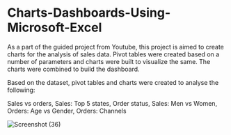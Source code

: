 # Charts-Dashboards-Using-Microsoft-Excel

As a part of the guided project from Youtube, this project is aimed to create charts for the analysis of sales data. Pivot tables were created based on a number of parameters and charts were built to visualize the same. The charts were combined to build the dashboard.

Based on the dataset, pivot tables and charts were created to analyse the following:

Sales vs orders, Sales: Top 5 states, Order status, Sales: Men vs Women, Orders: Age vs Gender, Orders: Channels


![Screenshot (36)](https://user-images.githubusercontent.com/83297985/226189283-b8b7ab25-ca82-47f7-8e8c-d25481b21b54.png)
